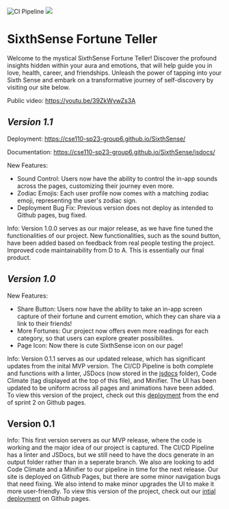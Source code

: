 ![CI Pipeline](https://github.com/cse110-sp23-group6/SixthSense/actions/workflows/deploy.yml/badge.svg)
<a href="https://codeclimate.com/github/cse110-sp23-group6/SixthSense/maintainability"><img src="https://api.codeclimate.com/v1/badges/723742e2c1840951929a/maintainability" /></a>
# SixthSense Fortune Teller
Welcome to the mystical SixthSense Fortune Teller! Discover the profound insights hidden within your aura and emotions, that will help guide you in love, health, career, and friendships. Unleash the power of tapping into your Sixth Sense and embark on a transformative journey of self-discovery by visiting our site below.

Public video: https://youtu.be/39ZkWywZs3A

## *Version 1.1*

Deployment: https://cse110-sp23-group6.github.io/SixthSense/

Documentation: https://cse110-sp23-group6.github.io/SixthSense/jsdocs/

New Features: 
- Sound Control: Users now have the ability to control the in-app sounds across the pages, customizing their journey even more. 
- Zodiac Emojis: Each user profile now comes with a matching zodiac emoji, representing the user's zodiac sign. 
- Deployment Bug Fix: Previous version does not deploy as intended to Github pages, bug fixed. 

Info: Version 1.0.0 serves as our major release, as we have fine tuned the functionalities of our project. New functionalities, such as the sound button, have been added based on feedback from real people testing the project. Improved code maintainability from D to A. This is essentially our final product. 

## *Version 1.0*

New Features: 
- Share Button: Users now have the ability to take an in-app screen capture of their fortune and current emotion, which they can share via a link to their friends! 
- More Fortunes: Our project now offers even more readings for each category, so that users can explore greater possibilites. 
- Page Icon: Now there is cute SixthSense icon on our page! 

Info: Version 0.1.1 serves as our updated release, which has significant updates from the inital MVP version. The CI/CD Pipeline is both complete and functions with a linter, JSDocs (now stored in the [jsdocs](https://github.com/cse110-sp23-group6/SixthSense/tree/main/jsdocs) folder), Code Climate (tag displayed at the top of this file), and Minifier. The UI has been updated to be uniform across all pages and animations have been added. To view this version of the project, check out this [deployment](https://github.com/cse110-sp23-group6/SixthSense/actions/runs/5158284771) from the end of sprint 2 on Github pages.

## Version 0.1

Info: This first version servers as our MVP release, where the code is working and the major idea of our project is captured. The CI/CD Pipeline has a linter and JSDocs, but we still need to have the docs generate in an output folder rather than in a seperate branch. We also are looking to add Code Climate and a Minifier to our pipeline in time for the next release. Our site is deployed on Github Pages, but there are some minor navigation bugs that need fixing. We also intend to make minor upgrades the UI to make it more user-friendly. To view this version of the project, check out our [intial deployment](https://github.com/cse110-sp23-group6/SixthSense/actions/runs/5074121030) on Github pages. 
